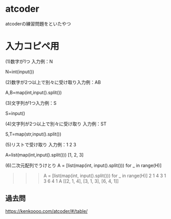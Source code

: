 # atcoder
atcoderの練習問題をといたやつ

# 入力コピペ用

(1)数字が1つ
入力例：N

N=int(input())

(2)数字が2つ以上で別々に受け取り入力例：AB

A,B=map(int,input().split())

(3)文字列が1つ入力例：S

S=input()

(4)文字列が2つ以上で別々に受け取り
入力例：ST

S,T=map(str,input().split())

(5)リストで受け取り
入力例：1 2 3

A=list(map(int,input().split()))
[1, 2, 3]

(6)二次元配列でうけとり
A = [list(map(int, input().split())) for _ in range(H)]

>>> A = [list(map(int, input().split())) for _ in range(H)]
2 1 4
3 1 3
6 4 1
>>> A
[[2, 1, 4], [3, 1, 3], [6, 4, 1]]

## 過去問
https://kenkoooo.com/atcoder/#/table/
